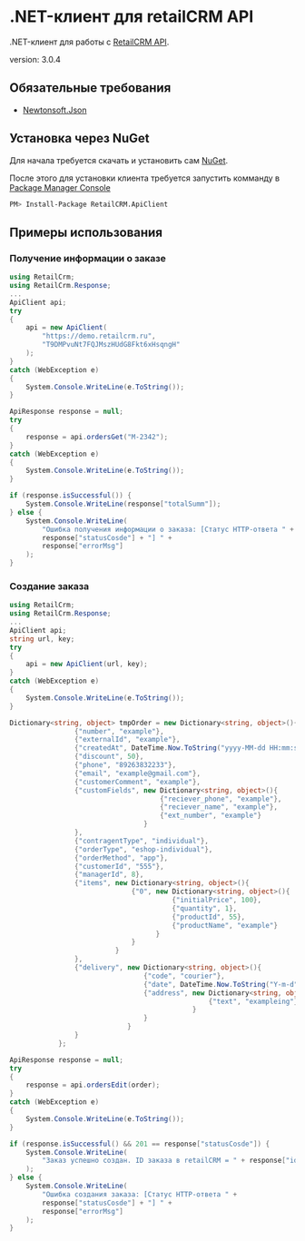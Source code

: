 .NET-клиент для retailCRM API
=============================

.NET-клиент для работы с [RetailCRM API](http://www.retailcrm.ru/docs/rest-api/index.html).

version: 3.0.4

Обязательные требования
-----------------------
* [Newtonsoft.Json](http://james.newtonking.com/json)

Установка через NuGet
---------------------

Для начала требуется скачать и установить сам [NuGet](http://docs.nuget.org/consume/installing-nuget).

После этого для установки клиента требуется запустить комманду в [Package Manager Console](http://docs.nuget.org/docs/start-here/using-the-package-manager-console)
``` bash
PM> Install-Package RetailCRM.ApiClient
```

Примеры использования
---------------------

### Получение информации о заказе

``` csharp
using RetailCrm;
using RetailCrm.Response;
...
ApiClient api;
try
{
    api = new ApiClient(
    	"https://demo.retailcrm.ru",
    	"T9DMPvuNt7FQJMszHUdG8Fkt6xHsqngH"
    );
}
catch (WebException e)
{
    System.Console.WriteLine(e.ToString());
}

ApiResponse response = null;
try
{
    response = api.ordersGet("M-2342");
}
catch (WebException e)
{
    System.Console.WriteLine(e.ToString());
}

if (response.isSuccessful()) {
	System.Console.WriteLine(response["totalSumm"]);
} else {
	System.Console.WriteLine(
		"Ошибка получения информации о заказа: [Статус HTTP-ответа " +
		response["statusCosde"] + "] " +
		response["errorMsg"]
	);
}

```
### Создание заказа

``` csharp
using RetailCrm;
using RetailCrm.Response;
...
ApiClient api;
string url, key;
try
{
    api = new ApiClient(url, key);
}
catch (WebException e)
{
    System.Console.WriteLine(e.ToString());
}

Dictionary<string, object> tmpOrder = new Dictionary<string, object>(){
                {"number", "example"},
                {"externalId", "example"},
                {"createdAt", DateTime.Now.ToString("yyyy-MM-dd HH:mm:ss")},
                {"discount", 50},
                {"phone", "89263832233"},
                {"email", "example@gmail.com"},
                {"customerComment", "example"},
                {"customFields", new Dictionary<string, object>(){
                                     {"reciever_phone", "example"},
                                     {"reciever_name", "example"},
                                     {"ext_number", "example"}
                                 }
                },
                {"contragentType", "individual"},
                {"orderType", "eshop-individual"},
                {"orderMethod", "app"},
                {"customerId", "555"},
                {"managerId", 8},
                {"items", new Dictionary<string, object>(){
                              {"0", new Dictionary<string, object>(){
                                        {"initialPrice", 100},
                                        {"quantity", 1},
                                        {"productId", 55},
                                        {"productName", "example"}
                                    }
                              }
                          }
                },
                {"delivery", new Dictionary<string, object>(){
                                 {"code", "courier"},
                                 {"date", DateTime.Now.ToString("Y-m-d")},
                                 {"address", new Dictionary<string, object>(){
                                                 {"text", "exampleing"}
                                             }
                                 }
                             }
                }
            };

ApiResponse response = null;
try
{
    response = api.ordersEdit(order);
}
catch (WebException e)
{
    System.Console.WriteLine(e.ToString());
}

if (response.isSuccessful() && 201 == response["statusCosde"]) {
	System.Console.WriteLine(
		"Заказ успешно создан. ID заказа в retailCRM = " + response["id"]
	);
} else {
	System.Console.WriteLine(
		"Ошибка создания заказа: [Статус HTTP-ответа " +
		response["statusCosde"] + "] " +
		response["errorMsg"]
	);
}

```
